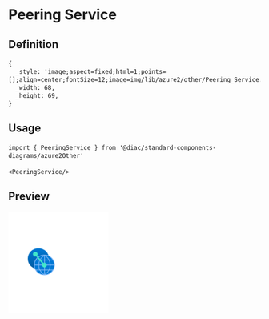 # Peering Service

## Definition

```
{
  _style: 'image;aspect=fixed;html=1;points=[];align=center;fontSize=12;image=img/lib/azure2/other/Peering_Service.svg;strokeColor=none;',
  _width: 68,
  _height: 69,
}
```

## Usage

```
import { PeeringService } from '@diac/standard-components-diagrams/azure2Other'

<PeeringService/>
```

## Preview

<img src="./peering-service.png" width="200"/>
